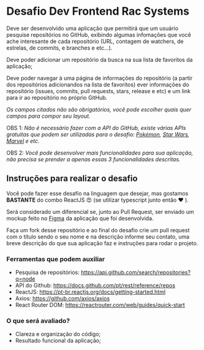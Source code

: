 # Desafio Dev Frontend Rac Systems

Deve ser desenvolvido uma aplicação que permitirá que um usuário pesquise repositórios no GitHub, exibindo algumas infomações que você ache interesante de cada repositório (URL, contagem de watchers, de estrelas, de commits, e branches e etc...).
 
Deve poder adicionar um repositório da busca na sua lista de favoritos da aplicação;

Deve poder navegar à uma página de informações do repositório (a partir dos repositórios adicionandos na lista de favoritos) ever informações do repositório (issues, commits, pull requests, stars, release e etc) e um link para ir ao repositório no próprio GitHub.

_Os campos citados não são obrigatórios, você pode escolher quais quer campos para compor seu layout._

OBS 1: _Não é necessário fazer com a API do GitHub, existe várias APIs gratuitas que podem ser utilizadas para o desafio: [Pokémon](https://pokeapi.co/), [Star Wars](https://swapi.dev/), [Marvel](https://developer.marvel.com/) e etc._

OBS 2: _Você pode desenvolver mais funcionalidades para sua aplicação, não precisa se prender a apenas essas 3 funcionalidades descritas._

## Instruções para realizar o desafio
Você pode fazer esse desafio na linguagem que desejar, mas gostamos <b>BASTANTE</b> do combo ReactJS 😍  (se utilizar typescript junto então ❤️ ).

Será considerado um diferencial se, junto ao Pull Request, ser enviado um mockup feito no [Figma](https://figma.com/)  da aplicação que foi desenvolvida.

Faça um fork desse repositório e ao final do desafio crie um pull request com o título sendo o seu nome e na descrição informe seu contato, uma breve descrição do que sua aplicação faz e instruções para rodar o projeto.

### Ferramentas que podem auxiliar
- Pesquisa de repositórios: https://api.github.com/search/repositories?q=node 
- API do Github: https://docs.github.com/pt/rest/reference/repos
- ReactJS: https://pt-br.reactjs.org/docs/getting-started.html
- Axios: https://github.com/axios/axios
- React Router DOM: https://reactrouter.com/web/guides/quick-start

### O que será avaliado?
- Clareza e organização do código;
- Resultado funcional da aplicação;
